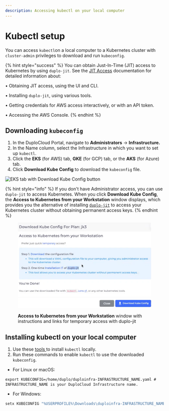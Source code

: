 ```yaml
---
description: Accessing kubectl on your local computer
---
```


# Kubectl setup

You can access `kubectl`on a local computer to a Kubernetes cluster with `cluster-admin` privileges to download and run `kubeconfig`.

{% hint style="success" %}
You can obtain Just-In-Time (JIT) access to Kubernetes by using `duplo-jit`. See the [JIT Access](../../aws/use-cases/jit-access.md) documentation for detailed information about:

• Obtaining JIT access, using the UI and CLI.

• Installing `duplo-jit`, using various tools.&#x20;

• Getting credentials for AWS access interactively, or with an API token.&#x20;

• Accessing the AWS Console.&#x20;
{% endhint %}

## Downloading `kubeconfig`&#x20;

1. In the DuploCloud Portal, navigate to **Administrators** -> **Infrastructure.**
2. In the Name column, select the Infrastructure in which you want to set up `kubectl`.&#x20;
3. Click the **EKS** (for AWS) tab, **GKE** (for GCP) tab, or the **AKS** (for Azure) tab.
4. Click **Download Kube Config** to download the `kubeconfig` file.

![EKS tab with Download Kube Config button](../../.gitbook/assets/kubectl-config-download.jpg)

{% hint style="info" %}
If you don't have Administrator access, you can use `duplo-jit` to access Kubernetes. When you click **Download Kube Config**, the **Access to Kubernetes from your Workstation** window displays, which provides you the alternative of installing [`duplo-jit`](../../aws/use-cases/jit-access.md) to access your Kubernetes cluster without obtaining permanent access keys.
{% endhint %}

<figure><img src="../../.gitbook/assets/kubeconfig_dialog.png" alt=""><figcaption><p><strong>Access to Kubernetes from your Workstation</strong> window with instructions and links for temporary access with duplo-jit</p></figcaption></figure>

## Installing kubectl on your local computer

1. Use these [tools ](https://kubernetes.io/docs/tasks/tools/)to install `kubectl` locally.
2. Run these commands to enable `kubectl` to use the downloaded `kubeconfig`.

* For Linux or macOS:

```shell
export KUBECONFIG=/home/duplo/duploinfra-INFRASTRUCTURE_NAME.yaml # INFRASTRUCTURE_NAME is your DuploCloud Infrastructure name.
```

* For Windows:

```powershell
setx KUBECONFIG "%USERPROFILE%\Downloads\duploinfra-INFRASTRUCTURE_NAME.yaml" # INFRASTRUCTURE_NAME is your DuploCloud Infrastructure name.
```

